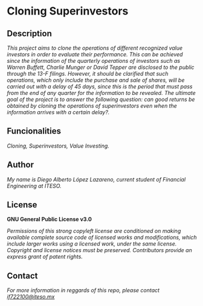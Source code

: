 # Cloning Superinvestors

## Description
*This project aims to clone the operations of different recognized value investors in order to evaluate their performance. This can be achieved since the information of the quarterly operations of investors such as Warren Buffett, Charlie Munger or David Tepper are disclosed to the public through the $13$-F filings. However, it should be clarified that such operations, which only include the purchase and sale of shares, will be carried out with a delay of $45$ days, since this is the period that must pass from the end of any quarter for the information to be revealed. The ultimate goal of the project is to answer the following question: can good returns be obtained by cloning the operations of superinvestors even when the information arrives with a certain delay?.*

## Funcionalities

*Cloning, Superinvestors, Value Investing.*

## Author
*My name is Diego Alberto López Lazareno, current student of Financial Engineering at ITESO.*

## License
**GNU General Public License v3.0** 

*Permissions of this strong copyleft license are conditioned on making available 
complete source code of licensed works and modifications, which include larger 
works using a licensed work, under the same license. Copyright and license notices 
must be preserved. Contributors provide an express grant of patent rights.*

## Contact
*For more information in reggards of this repo, please contact if722100@iteso.mx*
